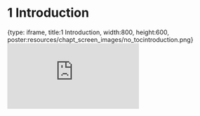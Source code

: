 # 1 Introduction
 
{type: iframe, title:1 Introduction, width:800, height:600, poster:resources/chapt_screen_images/no_tocintroduction.png}
![](https://jhudatascience.org/Adv_Reproducibility_in_Cancer_Informatics//no_tocintroduction.html)
 

 
